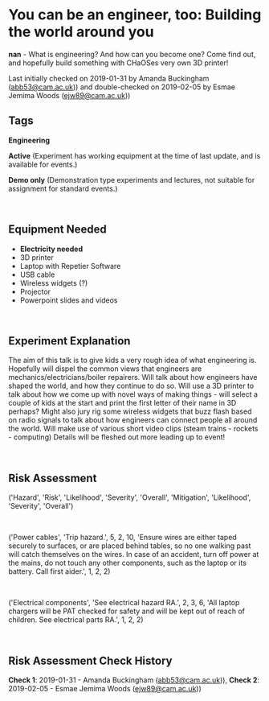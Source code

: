 # You can be an engineer, too: Building the world around you

**nan** - What is engineering? And how can you become one? Come find out, and hopefully build something with CHaOSes very own 3D printer!

Last initially checked on 2019-01-31 by Amanda Buckingham (abb53@cam.ac.uk)) and double-checked on 2019-02-05 by Esmae Jemima Woods (ejw89@cam.ac.uk))

## Tags
<!--- Start Tags (DO NOT REMOVE THIS COMMENT) --->

**Engineering**

**Active** (Experiment has working equipment at the time of last update, and is available for events.)

**Demo only** (Demonstration type experiments and lectures, not suitable for assignment for standard events.)
<!--- End Tags (DO NOT REMOVE THIS COMMENT) --->

<br/>

## Equipment Needed 
- **Electricity needed**
- 3D printer
- Laptop with Repetier Software
- USB cable
- Wireless widgets (?)
- Projector
- Powerpoint slides and videos

<br/>

## Experiment Explanation 

The aim of this talk is to give kids a very rough idea of what engineering is.
Hopefully will dispel the common views that engineers are mechanics/electricians/boiler repairers.
Will talk about how engineers have shaped the world, and how they continue to do so.
Will use a 3D printer to talk about how we come up with novel ways of making things - will select a couple of kids at the start and print the first letter of their name in 3D perhaps?
Might also jury rig some wireless widgets that buzz flash based on radio signals to talk about how engineers can connect people all around the world.
Will make use of various short video clips (steam trains - rockets - computing)
Details will be fleshed out more leading up to event!

<br/>

## Risk Assessment

('Hazard', 'Risk', 'Likelihood', 'Severity', 'Overall', 'Mitigation', 'Likelihood', 'Severity', 'Overall')

<br/>

('Power cables', 'Trip hazard.', 5, 2, 10, 'Ensure wires are either taped securely to surfaces, or are placed behind tables, so no one walking past will catch themselves on the wires. In case of an accident, turn off power at the mains, do not touch any other components, such as the laptop or its battery. Call first aider.', 1, 2, 2)

<br/>

('Electrical components', 'See electrical hazard RA.', 2, 3, 6, 'All laptop chargers will be PAT checked for safety and will be kept out of reach of children. See electrical parts RA.', 1, 2, 2)

<br/>

## Risk Assessment Check History 

**Check 1**: 2019-01-31 - Amanda Buckingham (abb53@cam.ac.uk)), **Check 2**: 2019-02-05 - Esmae Jemima Woods (ejw89@cam.ac.uk))